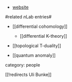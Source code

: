 * [website](http://www.mathematik.uni-regensburg.de/Bunke/)


#related $n$Lab entries#

* [[differential cohomology]]

  * [[differential K-theory]]

* [[topological T-duality]]

* [[quantum anomaly]]


category: people

[[!redirects Uli Bunke]]
